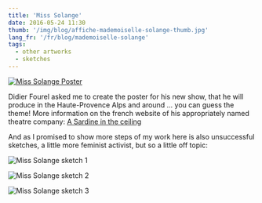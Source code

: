 ```yaml
---
title: 'Miss Solange'
date: 2016-05-24 11:30
thumb: '/img/blog/affiche-mademoiselle-solange-thumb.jpg'
lang_fr: '/fr/blog/mademoiselle-solange'
tags:
  - other artworks
  - sketches
---
```


[![Miss Solange Poster](/img/blog/affiche-mademoiselle-solange-thumb.jpg)](/img/blog/affiche-mademoiselle-solange.jpg)

Didier Fourel asked me to create the poster for his new show, that he will produce in the Haute-Provence Alps and around ... you can guess the theme!
More information on the french website of his appropriately named theatre company: [A Sardine in the ceiling](http://www.unesardinedansleplafond.fr/)

And as I promised to show more steps of my work here is also unsuccessful sketches, a little more feminist activist, but so a little off topic:  

![Miss Solange sketch 1](/img/blog/croquis-mlle-solange-1.jpg)   

![Miss Solange sketch 2](/img/blog/croquis-mlle-solange-2.jpg)   

![Miss Solange sketch 3](/img/blog/croquis-mlle-solange-3.jpg)  

